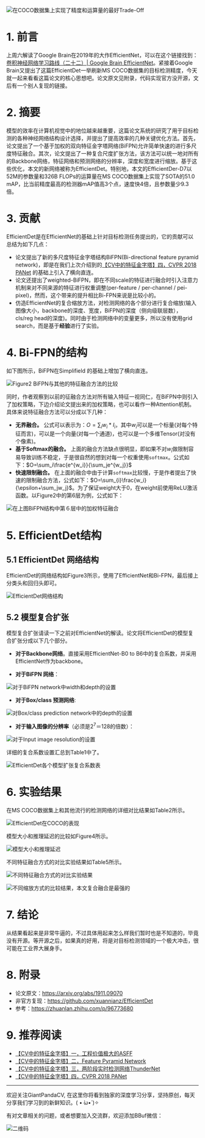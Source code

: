 ![在COCO数据集上实现了精度和运算量的最好Trade-Off](https://img-blog.csdnimg.cn/20200307102304701.png?x-oss-process=image/watermark,type_ZmFuZ3poZW5naGVpdGk,shadow_10,text_aHR0cHM6Ly9ibG9nLmNzZG4ubmV0L2p1c3Rfc29ydA==,size_16,color_FFFFFF,t_70)

# 1. 前言
上周六解读了Google Brain在2019年的大作EfficientNet，可以在这个链接找到：[卷积神经网络学习路线（二十二）| Google Brain EfficientNet](https://mp.weixin.qq.com/s/uqnpIHQyZjRijwPgzYHEGg)。紧接着Google Brain又提出了这篇EfficientDet一举刷新MS COCO数据集的目标检测精度，今天就一起来看看这篇论文的核心思想吧。论文原文见附录，代码实现官方没开源，文后有一个别人复现的链接。

# 2. 摘要
模型的效率在计算机视觉中的地位越来越重要，这篇论文系统的研究了用于目标检测的各种神经网络结构设计选择，并提出了提高效率的几种关键优化方法。首先，论文提出了一个基于加权的双向特征金字塔网络(BiFPN)允许简单快速的进行多尺度特征融合。其次，论文提出了一种复合尺度扩张方法，该方法可以统一地对所有的Backbone网络，特征网络和预测网络的分辨率，深度和宽度进行缩放。基于这些优化，本文的新网络被称为EfficientDet。特别地，本文的EfficientDer-D7以52M的参数量和326B FLOPs的运算量在MS COCO数据集上实现了SOTA的51.0 mAP，比当前精度最高的检测器mAP值高3个点，速度快4倍，且参数量少9.3倍。

# 3. 贡献
EfficientDet是在EfficientNet的基础上针对目标检测任务提出的，它的贡献可以总结为如下几点：
- 论文提出了新的多尺度特征金字塔结构BiFPN(Bi-directional feature pyramid network)，即是在我们上次介绍到的[【CV中的特征金字塔】四，CVPR 2018 PANet](https://mp.weixin.qq.com/s/bUU4VaYQL80nzw3kBF-nXQ) 的基础上引入了横向直连。
- 论文还提出了weighted-BiFPN，即在不同scale的特征进行融合时引入注意力机制来对不同来源的特征进行权重调整(per-feature / per-channel / pei-pixel)，然而，这个带来的提升相比Bi-FPN来说是比较小的。
- 仿造EfficientNet的复合缩放方法，对检测网络的各个部分进行复合缩放(输入图像大小，backbone的深度、宽度，BiFPN的深度（侧向级联层数），cls/reg head的深度)。同时由于检测网络中的变量更多，所以没有使用grid search，而是基于**经验**进行了实验。

# 4. Bi-FPN的结构
如下图所示，BiFPN在Simplifield 的基础上增加了横向直连。

![Figure2 BiFPN与其他的特征融合方法的比较](https://img-blog.csdnimg.cn/2020030710394510.png?x-oss-process=image/watermark,type_ZmFuZ3poZW5naGVpdGk,shadow_10,text_aHR0cHM6Ly9ibG9nLmNzZG4ubmV0L2p1c3Rfc29ydA==,size_16,color_FFFFFF,t_70)

同时，作者观察到以前的征融合方法对所有输入特征一视同仁，在BiFPN中则引入了加权策略，下边介绍论文提出来的加权策略，也可以看作一种Attention机制。具体来说特征融合方法可以分成以下几种：
- **无界融合。** 公式可以表示为：$O=\sum_{i}w_i*I_i$，其中$w_i$可以是一个标量(对每个特征而言)，可以是一个向量(对每一个通道)，也可以是一个多维Tensor(对没有个像素)。
- **基于Softmax的融合。** 上面的融合方法缺点很明显，即如果不对$w_i$做限制容易导致训练不稳定，于是很自然的想到对每一个权重使用`softmax`。公式如下：$O=\sum_i\frac{e^{w_i}}{\sum_je^{w_j}}$
- **快速限制融合。** 在上面的融合中由于计算`softmax`比较慢，于是作者提出了快速的限制融合方法，公式如下：$O=\sum_{i}\frac{w_i}{\epsilon+\sum_jw_j}$。为了保证weight大于0，在weight前使用ReLU激活函数。以Figure2中的第6层为例，公式如下：

![在上图BiFPN结构中第６层中的加权特征融合](https://img-blog.csdnimg.cn/20200307110645382.png)

# 5. EfficientDet结构
## 5.1 EfficientDet 网络结构
EfficientDet的网络结构如Figure3所示，使用了EfficientNet和Bi-FPN，最后接上分类头和回归头即可。

![EfficientDet网络结构](https://img-blog.csdnimg.cn/20200307111430313.png?x-oss-process=image/watermark,type_ZmFuZ3poZW5naGVpdGk,shadow_10,text_aHR0cHM6Ly9ibG9nLmNzZG4ubmV0L2p1c3Rfc29ydA==,size_16,color_FFFFFF,t_70)

## 5.2 模型复合扩张
模型复合扩张请读一下之前对EfficientNet的解读。论文将EfficientDet的模型复合扩张分成以下几个部分。
- **对于Backbone网络**。直接采用EfficientNet-B0 to B6中的复合系数，并采用 EfficientNet作为backbone。

- **对于BiFPN 网络**：

![对于BiFPN network中width和depth的设置](https://img-blog.csdnimg.cn/20200307112127195.png)

- **对于Box/class 预测网络**:

![对Box/class prediction network中的depth的设置](https://img-blog.csdnimg.cn/20200307112208418.png)

- **对于输入图像的分辨率**（必须是$2^7＝128$的倍数）：

![对于Input image resolution的设置](https://img-blog.csdnimg.cn/20200307112255909.png)

详细的复合系数设置汇总到Table1中了。

![EfficientDet各个模型扩张复合系数表](https://img-blog.csdnimg.cn/20200307112432732.png?x-oss-process=image/watermark,type_ZmFuZ3poZW5naGVpdGk,shadow_10,text_aHR0cHM6Ly9ibG9nLmNzZG4ubmV0L2p1c3Rfc29ydA==,size_16,color_FFFFFF,t_70)

# 6. 实验结果
在MS COCO数据集上和其他流行的检测网络的详细对比结果如Table2所示。

![EfficientDet在COCO的表现](https://img-blog.csdnimg.cn/20200307112750984.png?x-oss-process=image/watermark,type_ZmFuZ3poZW5naGVpdGk,shadow_10,text_aHR0cHM6Ly9ibG9nLmNzZG4ubmV0L2p1c3Rfc29ydA==,size_16,color_FFFFFF,t_70)

模型大小和推理延迟的比较如Figure4所示。

![模型大小和推理延迟](https://img-blog.csdnimg.cn/20200307112908769.png?x-oss-process=image/watermark,type_ZmFuZ3poZW5naGVpdGk,shadow_10,text_aHR0cHM6Ly9ibG9nLmNzZG4ubmV0L2p1c3Rfc29ydA==,size_16,color_FFFFFF,t_70)

不同特征融合方式的对比实验结果如Table5所示。

![不同特征融合方式的对比实验结果](https://img-blog.csdnimg.cn/20200307113037143.png?x-oss-process=image/watermark,type_ZmFuZ3poZW5naGVpdGk,shadow_10,text_aHR0cHM6Ly9ibG9nLmNzZG4ubmV0L2p1c3Rfc29ydA==,size_16,color_FFFFFF,t_70)

![不同缩放方式的比较结果，本文复合融合是最强的](https://img-blog.csdnimg.cn/20200307113131772.png?x-oss-process=image/watermark,type_ZmFuZ3poZW5naGVpdGk,shadow_10,text_aHR0cHM6Ly9ibG9nLmNzZG4ubmV0L2p1c3Rfc29ydA==,size_16,color_FFFFFF,t_70)

# 7. 结论
从结果看起来是非常牛逼的，不过具体用起来怎么样我们暂时也是不知道的，毕竟没有开源。等开源之后，如果真的好用，将是对目标检测领域的一个极大冲击，很可能在工业界大展身手。

# 8. 附录
- 论文原文：https://arxiv.org/abs/1911.09070
- 非官方复现：https://github.com/xuannianz/EfficientDet
- 参考：https://zhuanlan.zhihu.com/p/96773680

# 9. 推荐阅读
- [【CV中的特征金字塔】一，工程价值极大的ASFF](https://mp.weixin.qq.com/s/2f6ovZ117wKTbZvv2uRwdA)
- [【CV中的特征金字塔】二，Feature Pyramid Network](https://mp.weixin.qq.com/s/d2TSeKEZPmVy1wlbzp8BNQ)
- [【CV中的特征金字塔】三，两阶段实时检测网络ThunderNet](https://mp.weixin.qq.com/s/LX8pFMsDT21QNXtnXJIjXA)
- [【CV中的特征金字塔】四，CVPR 2018 PANet](https://mp.weixin.qq.com/s/bUU4VaYQL80nzw3kBF-nXQ)



---------------------------------------------------------------------------

欢迎关注GiantPandaCV, 在这里你将看到独家的深度学习分享，坚持原创，每天分享我们学习到的新鲜知识。( • ̀ω•́ )✧

有对文章相关的问题，或者想要加入交流群，欢迎添加BBuf微信：

![二维码](https://img-blog.csdnimg.cn/20200110234905879.png?x-oss-process=image/watermark,type_ZmFuZ3poZW5naGVpdGk,shadow_10,text_aHR0cHM6Ly9ibG9nLmNzZG4ubmV0L2p1c3Rfc29ydA==,size_16,color_FFFFFF,t_70)